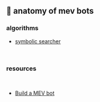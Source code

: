 ## 🥪 anatomy of mev bots




### algorithms

* [symbolic searcher](https://github.com/bzhang42/symbolic-searcher)

<br>

### resources

<br>

- [Build a MEV bot](https://www.degatchi.com/articles/how-to-build-a-mev-bot)

